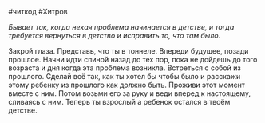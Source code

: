 #читкод #Хитров 

*Бывает так, когда некая проблема начинается в детстве, и тогда требуется вернуться в детство и исправить то, что там было.*

Закрой глаза. Представь, что ты в тоннеле. Впереди будущее, позади прошлое. Начни идти спиной назад до тех пор, пока не дойдешь до того возраста и дня когда эта проблема возникла. Встреться с собой из прошлого. Сделай всё так, как ты хотел бы чтобы было и расскажи этому ребенку из прошлого как должно быть. Проживи этот момент вместе с ним. Потом возьми его за руку и веди вперед к настоящему, сливаясь с ним. Теперь ты взрослый а ребенок остался в твоём детстве. 

